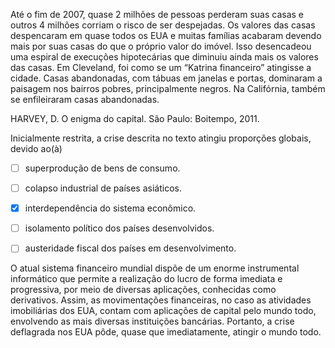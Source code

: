

Até o fim de 2007, quase 2 milhões de pessoas perderam suas casas e outros 4 milhões corriam o risco de ser despejadas. Os valores das casas despencaram em quase todos os EUA e muitas famílias acabaram devendo mais por suas casas do que o próprio valor do imóvel. Isso desencadeou uma espiral de execuções hipotecárias que diminuiu ainda mais os valores das casas. Em Cleveland, foi como se um “Katrina financeiro” atingisse a cidade. Casas abandonadas, com tábuas em janelas e portas, dominaram a paisagem nos bairros pobres, principalmente negros. Na Califórnia, também se enfileiraram casas abandonadas.

HARVEY, D. O enigma do capital. São Paulo: Boitempo, 2011.

Inicialmente restrita, a crise descrita no texto atingiu proporções globais, devido ao(à)



- [ ] superprodução de bens de consumo.
- [ ] colapso industrial de países asiáticos.
- [x] interdependência do sistema econômico.
- [ ] isolamento político dos países desenvolvidos.
- [ ] austeridade fiscal dos países em desenvolvimento.


O atual sistema financeiro mundial dispõe de um enorme instrumental informático que permite a realização do lucro de forma imediata e progressiva, por meio de diversas aplicações, conhecidas como derivativos. Assim, as movimentações financeiras, no caso as atividades imobiliárias dos EUA, contam com aplicações de capital pelo mundo todo, envolvendo as mais diversas instituições bancárias. Portanto, a crise deflagrada nos EUA pôde, quase que imediatamente, atingir o mundo todo.
